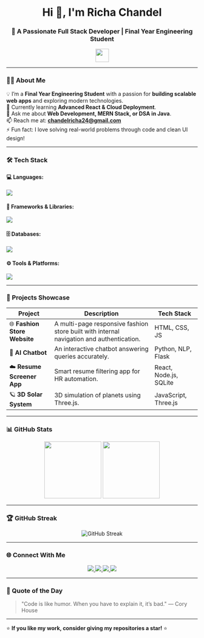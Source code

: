 <!-- Profile Header -->
<h1 align="center">Hi 👋, I'm Richa Chandel</h1>
<h3 align="center">🚀 A Passionate Full Stack Developer | Final Year Engineering Student</h3>

<p align="center">
  <img src="https://media.giphy.com/media/hvRJCLFzcasrR4ia7z/giphy.gif" width="35">
</p>

---

### 👩‍💻 About Me

💡 I’m a **Final Year Engineering Student** with a passion for **building scalable web apps** and exploring modern technologies.  
🌱 Currently learning **Advanced React & Cloud Deployment**.  
💬 Ask me about **Web Development, MERN Stack, or DSA in Java**.  
📫 Reach me at: **chandelricha24@gmail.com**  
⚡ Fun fact: I love solving real-world problems through code and clean UI design!

---

### 🛠️ Tech Stack

#### 💻 Languages:
<p align="left">
  <img src="https://skillicons.dev/icons?i=python,java,cpp,c,html,css,javascript" />
</p>

#### 🧩 Frameworks & Libraries:
<p align="left">
  <img src="https://skillicons.dev/icons?i=react,nodejs,express" />
</p>

#### 🗄️ Databases:
<p align="left">
  <img src="https://skillicons.dev/icons?i=mongodb,mysql" />
</p>

#### ⚙️ Tools & Platforms:
<p align="left">
  <img src="https://skillicons.dev/icons?i=git,github,vscode,postman,linux" />
</p>

---

### 🚀 Projects Showcase

| Project | Description | Tech Stack |
|----------|--------------|-------------|
| 🌐 **Fashion Store Website** | A multi-page responsive fashion store built with internal navigation and authentication. | HTML, CSS, JS |
| 💬 **AI Chatbot** | An interactive chatbot answering queries accurately. | Python, NLP, Flask |
| ☁️ **Resume Screener App** | Smart resume filtering app for HR automation. | React, Node.js, SQLite |
| 🪐 **3D Solar System** | 3D simulation of planets using Three.js. | JavaScript, Three.js |

---

### 📊 GitHub Stats

<p align="center">
  <img src="https://github-readme-stats.vercel.app/api?username=RichaChandel&show_icons=true&theme=tokyonight" height="150"/>
  <img src="https://github-readme-stats.vercel.app/api/top-langs/?username=RichaChandel&layout=compact&theme=tokyonight" height="150"/>
</p>

---

### 🏆 GitHub Streak

<p align="center">
  <img src="https://streak-stats.demolab.com?user=RichaChandel&theme=tokyonight" alt="GitHub Streak" />
</p>

---

### 🌐 Connect With Me

<p align="center">
  <a href="https://www.linkedin.com/in/richa-chandel" target="_blank">
    <img src="https://skillicons.dev/icons?i=linkedin" />
  </a>
  <a href="mailto:richa.chandel@example.com">
    <img src="https://skillicons.dev/icons?i=gmail" />
  </a>
  <a href="https://github.com/RichaChandel">
    <img src="https://skillicons.dev/icons?i=github" />
  </a>
  <a href="https://richa-portfolio.vercel.app" target="_blank">
    <img src="https://img.shields.io/badge/Portfolio-%23FF6F00.svg?style=for-the-badge&logo=Google-Chrome&logoColor=white" />
  </a>
</p>

---

### 🧠 Quote of the Day
> "Code is like humor. When you have to explain it, it’s bad." — Cory House

---

⭐ **If you like my work, consider giving my repositories a star!** ⭐
